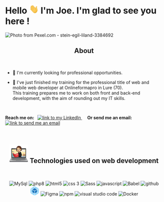 # Hello <img width="30px" height="30" src="https://github.com/SatYu26/SatYu26/raw/master/Assets/Hi.gif" /> I'm Joe. I'm glad to see you here !
![Photo from Pexel.com - stein-egil-liland-3384692](./image_github/pexels-stein-egil-liland-3384692_gifmaker_me.gif)



## <h2 align="center">About</h2>
<br>
 
- 🎯 I'm currently looking for professional opportunities.
  
- 🌱 I've just finished my training for the professional title of web and mobile web developer at Onlineformapro in Lure (70). <br>
This training prepares me to work on both front and back-end development, with the aim of rounding out my IT skills.

<br>
<div>
  
**Reach me on:&nbsp;&nbsp;**
<a href="https://linkedin.com/in/joellemoureu">
    <img alt="link to my LinkedIn" src="https://img.shields.io/static/v1?label&message=/in/joellemoureu&color=0A66C2&style=for-the-badge&logo=linkedin" height="18px" />
</a>
**&nbsp;&nbsp;&nbsp;&nbsp;&nbsp;Or send me an email:&nbsp;&nbsp;**
<a href="mailto:joellecoudray@hotmail.fr">
    <img alt="link to send me an email" src="https://img.shields.io/static/v1?label&message=mail&color=whitesmoke&style=for-the-badge" height="18px" />
</a>

</div>


<br>

## <h2 align="center"> <img alt="my avatar made on Bitmoji" src="./image_github/avatar_joe.png" width="60px" height="60px"> Technologies used on web development</h2>

<br>

<div align="center">
<br>
<img title="MySql" alt="MySql" width="30px" src="https://cdn.jsdelivr.net/gh/devicons/devicon@v2.15.1/icons/mysql/mysql-original.svg" />
<img title="php8" alt="php8" width="30px" src="https://cdn.jsdelivr.net/gh/devicons/devicon/icons/php/php-original.svg" />
<img title="HTML 5" alt="html5" width="30px" src="https://cdn.jsdelivr.net/gh/devicons/devicon/icons/html5/html5-original.svg" />
<img title="CSS 3" alt="css 3" width="30px" src="https://cdn.jsdelivr.net/gh/devicons/devicon/icons/css3/css3-original.svg" />
<img title="Sass" alt="Sass" width="30px" src="https://raw.githubusercontent.com/dustin100/dustin100/master/assests/sass-original.svg" />
<img title="JavaScript" alt="javascript" width="30px" src="https://cdn.jsdelivr.net/gh/devicons/devicon/icons/javascript/javascript-original.svg" />
<img title="Babel" alt="Babel" width="30px" src="https://cdn.jsdelivr.net/gh/devicons/devicon@v2.15.1/icons/babel/babel-original.svg" />
<img title="GitHub" alt="github" width="30px" src="https://cdn.jsdelivr.net/gh/devicons/devicon/icons/github/github-original.svg" />
<img title="Webpack" alt="Webpack" width="30px" src="https://github.com/devicons/devicon/blob/v2.15.1/icons/webpack/webpack-original.svg" />
<img title="Figma" alt="Figma" width="30px" src="https://cdn.jsdelivr.net/gh/devicons/devicon@v2.15.1/icons/figma/figma-original.svg" />
<img title="npm" alt="npm" width="30px" src="https://cdn.jsdelivr.net/gh/devicons/devicon/icons/npm/npm-original-wordmark.svg" />
<img title="VS Code" alt="visual studio code" width="30px" src="https://cdn.jsdelivr.net/gh/devicons/devicon/icons/vscode/vscode-original.svg" />
<img title="Docker" alt="Docker" width="30px" src="https://cdn.jsdelivr.net/gh/devicons/devicon@v2.15.1/icons/docker/docker-original.svg" />
</div>

<br>
